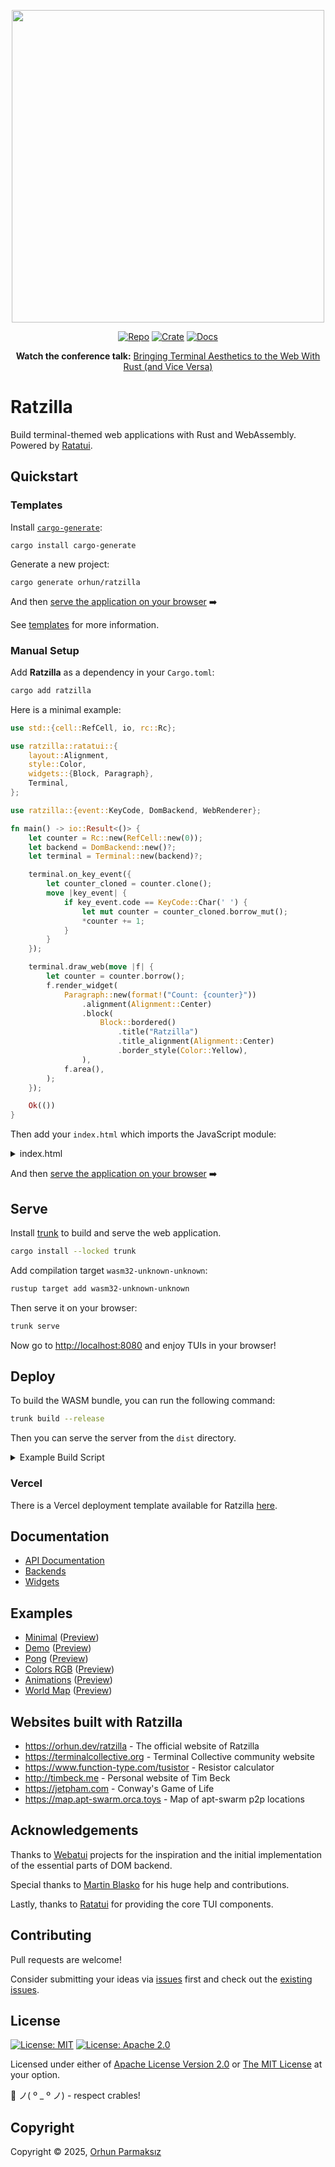 <p align="center">
<!-- Thanks to https://github.com/dekirisu for the logo -->
<a href="https://github.com/orhun/ratzilla"><img src="https://raw.githubusercontent.com/orhun/ratzilla/refs/heads/main/assets/ratzilla.gif" width="500"></a>
</p>

<div align="center">

[![Repo](https://img.shields.io/badge/github-orhun/ratzilla-3c8cba?style=flat&logo=GitHub&labelColor=1D272B&color=3c8cba&logoColor=white)](https://github.com/orhun/ratzilla)
[![Crate](https://img.shields.io/crates/v/ratzilla?style=flat&logo=Rust&labelColor=1D272B&color=936c94&logoColor=white)](https://crates.io/crates/ratzilla)
[![Docs](https://img.shields.io/docsrs/ratzilla?style=flat&logo=Rust&labelColor=1D272B&logoColor=white)](https://docs.rs/ratzilla)

**Watch the conference talk:** [Bringing Terminal Aesthetics to the Web With Rust (and Vice Versa)](https://www.youtube.com/watch?v=iepbyYrF_YQ)

</div>

# Ratzilla

Build terminal-themed web applications with Rust and WebAssembly. Powered by [Ratatui].

## Quickstart

### Templates

Install [`cargo-generate`](https://github.com/cargo-generate/cargo-generate):

```shell
cargo install cargo-generate
```

Generate a new project:

```shell
cargo generate orhun/ratzilla
```

And then [serve the application on your browser](#serve) ➡️

See [templates](./templates) for more information.

### Manual Setup

Add **Ratzilla** as a dependency in your `Cargo.toml`:

```sh
cargo add ratzilla
```

Here is a minimal example:

```rust no_run
use std::{cell::RefCell, io, rc::Rc};

use ratzilla::ratatui::{
    layout::Alignment,
    style::Color,
    widgets::{Block, Paragraph},
    Terminal,
};

use ratzilla::{event::KeyCode, DomBackend, WebRenderer};

fn main() -> io::Result<()> {
    let counter = Rc::new(RefCell::new(0));
    let backend = DomBackend::new()?;
    let terminal = Terminal::new(backend)?;

    terminal.on_key_event({
        let counter_cloned = counter.clone();
        move |key_event| {
            if key_event.code == KeyCode::Char(' ') {
                let mut counter = counter_cloned.borrow_mut();
                *counter += 1;
            }
        }
    });

    terminal.draw_web(move |f| {
        let counter = counter.borrow();
        f.render_widget(
            Paragraph::new(format!("Count: {counter}"))
                .alignment(Alignment::Center)
                .block(
                    Block::bordered()
                        .title("Ratzilla")
                        .title_alignment(Alignment::Center)
                        .border_style(Color::Yellow),
                ),
            f.area(),
        );
    });

    Ok(())
}
```

Then add your `index.html` which imports the JavaScript module:

<details>
  <summary>index.html</summary>
  
```html
<!doctype html>
<html lang="en">
  <head>
    <meta charset="UTF-8" />
    <meta
      name="viewport"
      content="width=device-width, initial-scale=1.0, user-scalable=no"
    />
    <link
      rel="stylesheet"
      href="https://cdnjs.cloudflare.com/ajax/libs/firacode/6.2.0/fira_code.min.css"
    />
    <title>Ratzilla</title>
    <style>
      body {
        margin: 0;
        width: 100%;
        height: 100vh;
        display: flex;
        flex-direction: column;
        justify-content: center;
        align-items: center;
        align-content: center;
        background-color: #121212;
      }
      pre {
        font-family: "Fira Code", monospace;
        font-size: 16px;
        margin: 0px;
      }
    </style>
  </head>
  <body>
    <script type="module">
      import init from "./pkg/ratzilla.js";
      init();
    </script>
  </body>
</html>
```

</details>

And then [serve the application on your browser](#serve) ➡️

## Serve

Install [trunk] to build and serve the web application.

```sh
cargo install --locked trunk
```

Add compilation target `wasm32-unknown-unknown`:

```sh
rustup target add wasm32-unknown-unknown
```

Then serve it on your browser:

```sh
trunk serve
```

Now go to [http://localhost:8080](http://localhost:8080) and enjoy TUIs in your browser!

## Deploy

To build the WASM bundle, you can run the following command:

```sh
trunk build --release
```

Then you can serve the server from the `dist` directory.

<details>
  <summary>Example Build Script</summary>

```bash
#!/bin/bash
set -euo pipefail
export HOME=/root

# Install Rustup
curl --proto '=https' --tlsv1.2 -sSf https://sh.rustup.rs | sh -s -- -y -t wasm32-unknown-unknown --profile minimal
source "$HOME/.cargo/env"

# Install trunk using binstall
curl -L --proto '=https' --tlsv1.2 -sSf https://raw.githubusercontent.com/cargo-bins/cargo-binstall/main/install-from-binstall-release.sh | bash
cargo binstall --targets x86_64-unknown-linux-musl -y trunk

# Build project with trunk
trunk build --release
```

</details>

### Vercel

There is a Vercel deployment template available for Ratzilla [here](https://vercel.com/templates/other/ratzilla).

## Documentation

- [API Documentation](https://docs.rs/ratzilla)
- [Backends](https://docs.rs/ratzilla/latest/ratzilla/backend/index.html)
- [Widgets](https://docs.rs/ratzilla/latest/ratzilla/widgets/index.html)

## Examples

- [Minimal](https://github.com/orhun/ratzilla/tree/main/examples/minimal) ([Preview](https://orhun.dev/ratzilla/minimal))
- [Demo](https://github.com/orhun/ratzilla/tree/main/examples/demo) ([Preview](https://orhun.dev/ratzilla/demo))
- [Pong](https://github.com/orhun/ratzilla/tree/main/examples/pong) ([Preview](https://orhun.dev/ratzilla/pong))
- [Colors RGB](https://github.com/orhun/ratzilla/tree/main/examples/colors_rgb) ([Preview](https://orhun.dev/ratzilla/colors_rgb))
- [Animations](https://github.com/orhun/ratzilla/tree/main/examples/animations) ([Preview](https://orhun.dev/ratzilla/animations))
- [World Map](https://github.com/orhun/ratzilla/tree/main/examples/world_map) ([Preview](https://orhun.dev/ratzilla/world_map))

## Websites built with Ratzilla

- <https://orhun.dev/ratzilla> - The official website of Ratzilla
- <https://terminalcollective.org> - Terminal Collective community website
- <https://www.function-type.com/tusistor> - Resistor calculator
- <http://timbeck.me> - Personal website of Tim Beck
- <https://jetpham.com> - Conway's Game of Life
- <https://map.apt-swarm.orca.toys> - Map of apt-swarm p2p locations

## Acknowledgements

Thanks to [Webatui] projects for the inspiration and the initial implementation of the essential parts of DOM backend.

Special thanks to [Martin Blasko] for his huge help and contributions.

Lastly, thanks to [Ratatui] for providing the core TUI components.

[trunk]: https://trunkrs.dev
[Ratatui]: https://ratatui.rs
[`DomBackend`]: https://docs.rs/ratzilla/latest/ratzilla/struct.DomBackend.html
[`CanvasBackend`]: https://docs.rs/ratzilla/latest/ratzilla/struct.CanvasBackend.html
[`Hyperlink`]: https://docs.rs/ratzilla/latest/ratzilla/widgets/struct.Hyperlink.html
[Webatui]: https://github.com/TylerBloom/webatui
[Martin Blasko]: https://github.com/MartinBspheroid
[Vercel]: https://vercel

## Contributing

Pull requests are welcome!

Consider submitting your ideas via [issues](https://github.com/orhun/ratzilla/issues/new) first and check out the [existing issues](https://github.com/orhun/ratzilla/issues).

## License

[![License: MIT](https://img.shields.io/badge/License-MIT-yellow.svg?style=flat&logo=GitHub&labelColor=1D272B&color=3c8cba&logoColor=white)](./LICENSE-MIT)
[![License: Apache 2.0](https://img.shields.io/badge/License-Apache%202.0-blue.svg?style=flat&logo=GitHub&labelColor=1D272B&color=3c8cba&logoColor=white)](./LICENSE-APACHE)

Licensed under either of [Apache License Version 2.0](./LICENSE-APACHE) or [The MIT License](./LICENSE-MIT) at your option.

🦀 ノ( º \_ º ノ) - respect crables!

## Copyright

Copyright © 2025, [Orhun Parmaksız](mailto:orhunparmaksiz@gmail.com)
